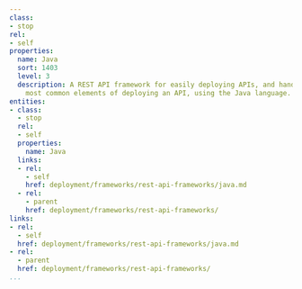```yaml
---
class:
- stop
rel:
- self
properties:
  name: Java
  sort: 1403
  level: 3
  description: A REST API framework for easily deploying APIs, and handles all the
    most common elements of deploying an API, using the Java language.
entities:
- class:
  - stop
  rel:
  - self
  properties:
    name: Java
  links:
  - rel:
    - self
    href: deployment/frameworks/rest-api-frameworks/java.md
  - rel:
    - parent
    href: deployment/frameworks/rest-api-frameworks/
links:
- rel:
  - self
  href: deployment/frameworks/rest-api-frameworks/java.md
- rel:
  - parent
  href: deployment/frameworks/rest-api-frameworks/
...
```

